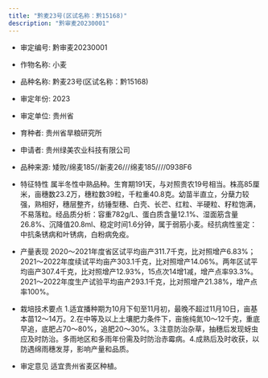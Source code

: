 ```yaml
---
title: "黔麦23号(区试名称：黔15168)"
description: "黔审麦20230001"
---
```

* 审定编号:  黔审麦20230001

*  作物名称:  小麦

*  品种名称:  黔麦23号(区试名称：黔15168)

*  审定年份:  2023

*  审定单位:  贵州省

* 育种者:  贵州省旱粮研究所

*  申请者:  贵州绿美农业科技有限公司

*  品种来源:  矮败/绵麦185//新麦26///绵麦185////0938F6

*  特征特性
属半冬性中熟品种。生育期191天，与对照贵农19号相当。株高85厘米，亩穗数23.2万，穗粒数39粒，千粒重40.8克。幼苗半直立，分蘖力较强，熟相好，穗层整齐，纺锤型穗、白壳、长芒、红粒、半硬粒、籽粒饱满，不易落粒。经品质分析：容重782g/L、蛋白质含量12.1%、湿面筋含量26.8%、沉降值20.8ml、稳定时间1.6分钟，属于弱筋小麦。经抗病性鉴定：中抗条锈病和叶锈病，白粉病免疫。

*  产量表现
2020～2021年度省区试平均亩产311.7千克，比对照增产6.83%；2021～2022年度续试平均亩产303.1千克，比对照增产14.06%。两年区试平均亩产307.4千克，比对照增产12.93%，15点次14增1减，增产点率93.3%。2021～2022年度生产试验平均亩产293.1千克，比对照增产21.38%，增产点率100%。

*  栽培技术要点
1.适宜播种期为10月下旬至11月初，最晚不超过11月10日，亩基本苗12～14万。2.在中等及以上土壤肥力条件下，亩施纯氮10～12千克，重底早追，底肥占70～80%，追肥20～30%。3.注意防治杂草，抽穗后发现蚜虫应及时防治。多雨地区和多雨年份需及时防治赤霉病。4.成熟后及时收获，以防遇绵雨穗发芽，影响产量和品质。

*  审定意见
适宜贵州省麦区种植。

